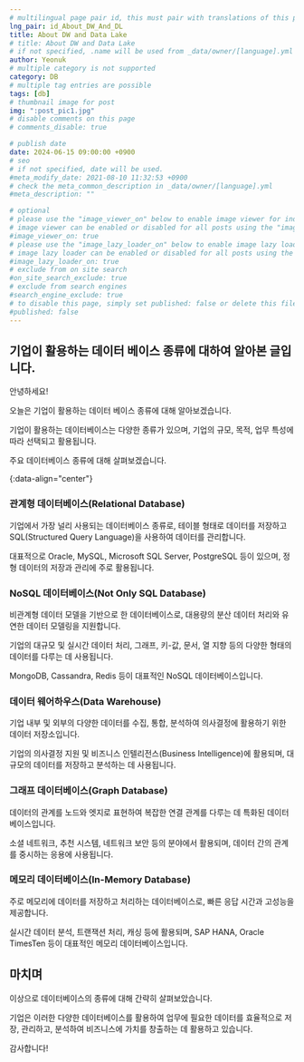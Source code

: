 ```yaml
---
# multilingual page pair id, this must pair with translations of this page. (This name must be unique)
lng_pair: id_About_DW_And_DL
title: About DW and Data Lake
# title: About DW and Data Lake
# if not specified, .name will be used from _data/owner/[language].yml
author: Yeonuk
# multiple category is not supported
category: DB
# multiple tag entries are possible
tags: [db]
# thumbnail image for post
img: ":post_pic1.jpg"
# disable comments on this page
# comments_disable: true

# publish date
date: 2024-06-15 09:00:00 +0900
# seo
# if not specified, date will be used.
#meta_modify_date: 2021-08-10 11:32:53 +0900
# check the meta_common_description in _data/owner/[language].yml
#meta_description: ""

# optional
# please use the "image_viewer_on" below to enable image viewer for individual pages or posts (_posts/ or [language]/_posts folders).
# image viewer can be enabled or disabled for all posts using the "image_viewer_posts: true" setting in _data/conf/main.yml.
#image_viewer_on: true
# please use the "image_lazy_loader_on" below to enable image lazy loader for individual pages or posts (_posts/ or [language]/_posts folders).
# image lazy loader can be enabled or disabled for all posts using the "image_lazy_loader_posts: true" setting in _data/conf/main.yml.
#image_lazy_loader_on: true
# exclude from on site search
#on_site_search_exclude: true
# exclude from search engines
#search_engine_exclude: true
# to disable this page, simply set published: false or delete this file
#published: false
---
```


<!-- outline-start -->

## 기업이 활용하는 데이터 베이스 종류에 대하여 알아본 글입니다.

안녕하세요!

오늘은 기업이 활용하는 데이터 베이스 종류에 대해 알아보겠습니다.

기업이 활용하는 데이터베이스는 다양한 종류가 있으며, 기업의 규모, 목적, 업무 특성에 따라 선택되고 활용됩니다.

주요 데이터베이스 종류에 대해 살펴보겠습니다.

{:data-align="center"}

<!-- outline-end -->

### 관계형 데이터베이스(Relational Database)

기업에서 가장 널리 사용되는 데이터베이스 종류로, 테이블 형태로 데이터를 저장하고 SQL(Structured Query Language)을 사용하여 데이터를 관리합니다.

대표적으로 Oracle, MySQL, Microsoft SQL Server, PostgreSQL 등이 있으며, 정형 데이터의 저장과 관리에 주로 활용됩니다.

### NoSQL 데이터베이스(Not Only SQL Database)

비관계형 데이터 모델을 기반으로 한 데이터베이스로, 대용량의 분산 데이터 처리와 유연한 데이터 모델링을 지원합니다.

기업의 대규모 및 실시간 데이터 처리, 그래프, 키-값, 문서, 열 지향 등의 다양한 형태의 데이터를 다루는 데 사용됩니다.

MongoDB, Cassandra, Redis 등이 대표적인 NoSQL 데이터베이스입니다.

### 데이터 웨어하우스(Data Warehouse)

기업 내부 및 외부의 다양한 데이터를 수집, 통합, 분석하여 의사결정에 활용하기 위한 데이터 저장소입니다.

기업의 의사결정 지원 및 비즈니스 인텔리전스(Business Intelligence)에 활용되며, 대규모의 데이터를 저장하고 분석하는 데 사용됩니다.

### 그래프 데이터베이스(Graph Database)

데이터의 관계를 노드와 엣지로 표현하여 복잡한 연결 관계를 다루는 데 특화된 데이터베이스입니다.

소셜 네트워크, 추천 시스템, 네트워크 보안 등의 분야에서 활용되며, 데이터 간의 관계를 중시하는 응용에 사용됩니다.

### 메모리 데이터베이스(In-Memory Database)

주로 메모리에 데이터를 저장하고 처리하는 데이터베이스로, 빠른 응답 시간과 고성능을 제공합니다.

실시간 데이터 분석, 트랜잭션 처리, 캐싱 등에 활용되며, SAP HANA, Oracle TimesTen 등이 대표적인 메모리 데이터베이스입니다.

## 마치며

이상으로 데이터베이스의 종류에 대해 간략히 살펴보았습니다.

기업은 이러한 다양한 데이터베이스를 활용하여 업무에 필요한 데이터를 효율적으로 저장, 관리하고, 분석하여 비즈니스에 가치를 창출하는 데 활용하고 있습니다.

감사합니다!
